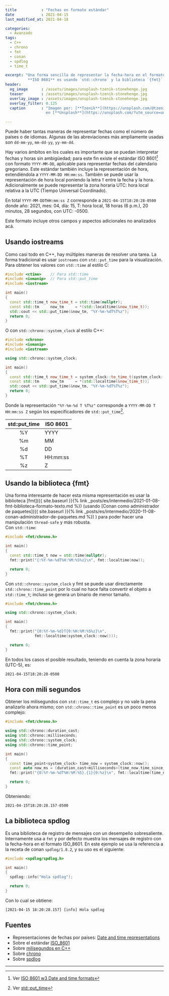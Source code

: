 ```yaml
---
title           : "Fechas en formato estándar"
date            : 2021-04-15
last_modified_at: 2021-04-18

categories:
  - Avanzado
tags:
  - C++
  - chrono
  - fmt
  - conan
  - spdlog
  - time_t

excerpt: "Una forma sencilla de representar la fecha-hora en el formato estándar
          **ISO 8601** es usando `std::chrono` y la biblioteca `{fmt}`."
header:
  og_image      : /assets/images/unsplash-tzenik-stonehenge.jpg
  teaser        : /assets/images/unsplash-tzenik-stonehenge.jpg
  overlay_image : /assets/images/unsplash-tzenik-stonehenge.jpg
  overlay_filter: 0.125
  caption       : "Imagen por: [**Tzenik**](https://unsplash.com/@tzenik?utm_source=unsplash) 
                  en [**Unsplash**](https://unsplash.com/?utm_source=unsplash)"

---
```


Puede haber tantas maneras de representar fechas como el número de países o de
idiomas. Algunas de las abreviaciones más ampliamente usadas son
`dd-mm-yy`, `mm-dd-yy`, `yy-mm-dd`.  

Hay varios ámbitos en los cuales es importante que se puedan interpretar fechas
y horas sin ambigüedad; para este fin existe el estándar ISO 8601[^1] con
formato `YYYY-MM-DD`, aplicable para representar fechas del calendario
gregoriano. Este estándar también incluye la representación de hora,
extendiéndola a `YYYY-MM-DD HH:mm:ss`. También se puede usar la representación
de hora local poniendo la letra `T` entre la fecha y la hora. Adicionalmente se
puede representar la zona horaria UTC: hora local relativa a la UTC (Tiempo
Universal Coordinado).  

En total `YYYY-MM-DDTHH:mm:ss Z` corresponde a `2021-04-15T18:20:28-0500` donde
año: 2021, mes: 04, día: 15, T: hora local, 18 horas (6 p.m.), 20 minutos,
28 segundos, con UTC: -0500.  

Este formato incluye otros campos y aspectos adicionales no analizados acá.

## Usando iostreams

Como casi todo en C++, hay múltiples maneras de resolver una tarea.
La forma tradicional es usar `iostreams` con `std::put_time` para la 
visualización.  
Para obtener los valores con `std::time` al estilo C:  
```c++
#include <ctime>    // Para std::time
#include <iomanip>  // Para std::put_time
#include <iostream>

int main()
{
  const std::time_t now_time_t = std::time(nullptr);
  const std::tm     now_tm     = *(std::localtime(&now_time_t));
  std::cout << std::put_time(&now_tm, "%Y-%m-%dT%T%z");
  return 0;
}
```

O con `std::chrono::system_clock` al estilo C++:  
```c++
#include <chrono>
#include <iomanip>
#include <iostream>

using std::chrono::system_clock;

int main()
{
  const std::time_t now_time_t = system_clock::to_time_t(system_clock::now());
  const std::tm     now_tm     = *(std::localtime(&now_time_t));
  std::cout << std::put_time(&now_tm, "%Y-%m-%dT%T%z");
  return 0;
}
```

Donde la representación `"%Y-%m-%d T %T%z"` corresponde a `YYYY-MM-DD T HH:mm:ss Z`
según los especificadores de `std::put_time`[^2].

| std::put_time | ISO 8601 |
|:-------------:|----------|
|      %Y       | YYYY     |
|      %m       | MM       |
|      %d       | DD       |
|      %T       | HH:mm:ss |
|      %z       | Z        |

## Usando la biblioteca {fmt}

Una forma interesante de hacer esta misma representación es usar la biblioteca 
[fmt]({{ site.baseurl }}{% link _posts/es/intermedio/2021-01-08-fmt-biblioteca-formato-texto.md %})
(usando [Conan como administrador de paquetes]({{ site.baseurl }}{% link _posts/es/intermedio/2020-11-08-conan-administrador-de-paquetes.md %})
) para poder hacer una manipulación `thread-safe` y más robusta.  
Con `std::time`:  
```c++
#include <fmt/chrono.h>

int main()
{
  const std::time_t now = std::time(nullptr);
  fmt::print("{:%Y-%m-%dT%H:%M:%S%z}\n", fmt::localtime(now));

  return 0;
}
```

Con `std::chrono::system_clock` y fmt se puede usar directamente 
`std::chrono::time_point` por lo cual no hace falta convertir el objeto a 
`std::time_t`; incluso se genera un binario de menor tamaño.

```c++
#include <fmt/chrono.h>

using std::chrono::system_clock;

int main()
{
  fmt::print("{0:%Y-%m-%d}T{0:%H:%M:%S%z}\n", 
             fmt::localtime(system_clock::now()));

  return 0;
}
```

En todos los casos el posible resultado, teniendo en cuenta la zona horaria
(UTC-5), es:  

    2021-04-15T18:20:28-0500

## Hora con mili segundos

Obtener los milisegundos con `std::time_t` es complejo y no vale la pena
analizarlo ahora mismo; con `std::chrono::time_point` es un poco menos complejo:  

```c++
#include <fmt/chrono.h>

using std::chrono::duration_cast;
using std::chrono::milliseconds;
using std::chrono::system_clock;
using std::chrono::time_point;

int main()
{
  const time_point<system_clock> time_now = system_clock::now();
  const auto now_ms = (duration_cast<milliseconds>(time_now.time_since_epoch()) % 1000).count();
  fmt::print("{0:%Y-%m-%dT%H:%M:%S}.{1}{0:%z}\n", fmt::localtime(time_now), now_ms);

  return 0;
}
```

Obteniendo:

    2021-04-15T18:20:28.157-0500


## La biblioteca spdlog

Es una biblioteca de registro de mensajes con un desempeño sobresaliente.
Internamente usa a `fmt` y por defecto muestra los mensajes de registro con
la fecha-hora en el formato ISO_8601. En este ejemplo se usa la referencia a la
receta de conan `spdlog/1.8.2`, y su uso es el siguiente:  

```c++
#include <spdlog/spdlog.h>

int main() 
{
  spdlog::info("Hola spdlog");

  return 0;
}
```

Con lo cual se obtiene:

    [2021-04-15 18:20:28.157] [info] Hola spdlog


## Fuentes

- Representaciones de fechas por países: [Date and time representations](https://en.wikipedia.org/wiki/Date_format_by_country)
- Sobre el estándar [ISO_8601](https://es.wikipedia.org/wiki/ISO_8601)
- Sobre [milisegundos en C++](https://www.delftstack.com/es/howto/cpp/how-to-get-time-in-milliseconds-cpp/)
- Sobre [chrono](https://es.cppreference.com/w/cpp/chrono)
- Sobre [spdlog](https://github.com/gabime/spdlog/wiki/1.-QuickStart)

---

[^1]: Ver [ISO 8601 w3 Date and time formats](https://www.w3.org/TR/NOTE-datetime)
[^2]: Ver [std::put_time](https://es.cppreference.com/w/cpp/io/manip/put_time)
